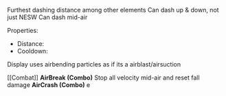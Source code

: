 Furthest dashing distance among other elements
Can dash up & down, not just NESW
Can dash mid-air

Properties:
- Distance:
- Cooldown:

Display uses airbending particles as if its a airblast/airsuction

[[Combat]]
	**AirBreak (Combo)**
	Stop all velocity mid-air and reset fall damage
	**AirCrash (Combo)**
	e